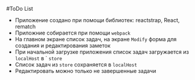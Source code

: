 #ToDo List

* Приложение создано при помощи библиотек: reactstrap, React, rematch 
* Приложние собирается при помощи ```webpack```
* На главном экране список задач, на экране ```Modify``` форма для создания и редактирования заметок
* При начальной загрузке приложения список задач загружается из ```localHost``` в ` ```store``` 
* Список задач из ```store``` сохраняется в ```localHost```
* Редактировать можно только не завершенные задачи

